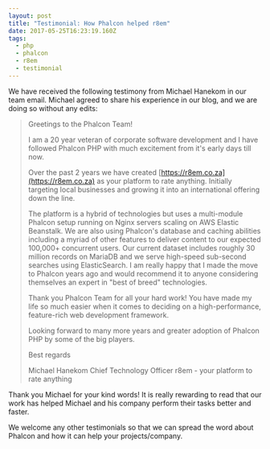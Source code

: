 ```yaml
---
layout: post
title: "Testimonial: How Phalcon helped r8em"
date: 2017-05-25T16:23:19.160Z
tags: 
  - php
  - phalcon
  - r8em
  - testimonial
---
```

We have received the following testimony from Michael Hanekom in our team email. Michael agreed to share his experience in our blog, and we are doing so without any edits:

<!--more-->
> Greetings to the Phalcon Team!
> 
> I am a 20 year veteran of corporate software development and I have followed Phalcon PHP with much excitement from it's early days till now.
> 
> Over the past 2 years we have created [https://r8em.co.za](https://r8em.co.za) as your platform to rate anything. Initially targeting local businesses and growing it into an international offering down the line.
> 
> The platform is a hybrid of technologies but uses a multi-module Phalcon setup running on Nginx servers scaling on AWS Elastic Beanstalk. We are also using Phalcon's database and caching abilities including a myriad of other features to deliver content to our expected 100,000+ concurrent users. Our current dataset includes roughly 30 million records on MariaDB and we serve high-speed sub-second searches using ElasticSearch. I am really happy that I made the move to Phalcon years ago and would recommend it to anyone considering themselves an expert in "best of breed" technologies.
> 
> Thank you Phalcon Team for all your hard work! You have made my life so much easier when it comes to deciding on a high-performance, feature-rich web development framework.
> 
> Looking forward to many more years and greater adoption of Phalcon PHP by some of the big players.
> 
> Best regards
> 
> Michael Hanekom
> Chief Technology Officer
> r8em - your platform to rate anything 

Thank you Michael for your kind words! It is really rewarding to read that our work has helped Michael and his company perform their tasks better and faster.

We welcome any other testimonials so that we can spread the word about Phalcon and how it can help your projects/company.

